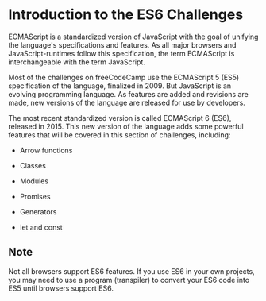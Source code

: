 # Introduction to the ES6 Challenges #

ECMAScript is a standardized version of JavaScript with the goal of unifying the language's specifications and features. As all major browsers and JavaScript-runtimes follow this specification, the term ECMAScript is interchangeable with the term JavaScript.

Most of the challenges on freeCodeCamp use the ECMAScript 5 (ES5) specification of the language, finalized in 2009. But JavaScript is an evolving programming language. As features are added and revisions are made, new versions of the language are released for use by developers.

The most recent standardized version is called ECMAScript 6 (ES6), released in 2015. This new version of the language adds some powerful features that will be covered in this section of challenges, including:


* Arrow functions

* Classes

* Modules

* Promises

* Generators

* let and const


## Note ##

Not all browsers support ES6 features. If you use ES6 in your own projects, you may need to use a program (transpiler) to convert your ES6 code into ES5 until browsers support ES6.
